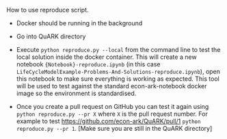 How to use reproduce script.

- Docker should be running in the background

- Go into QuARK directory

- Execute `python reproduce.py --local` from the command line to test the local solution inside the docker container.
This will create a new notebook `{Notebook}-reproduce.ipynb` (in this case `	LifeCycleModelExample-Problems-And-Solutions-reproduce.ipynb`), open this notebook to make sure everything is working as expected. This tool will be used to test against the standard econ-ark-notebook docker image so the environment is standardised.

- Once you create a pull request on GitHub you can test it again using `python reproduce.py --pr X` where `X` is the pull request number. For example to test https://github.com/econ-ark/QuARK/pull/1 `python reproduce.py --pr 1`. [Make sure you are still in the QuARK directory]

